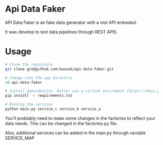 # Api Data Faker

API Data Faker is an fake data generator with a rest API embeded.

It was develop to test data pipelines through REST APIS.


# Usage

``` bash
# Clone the repository
git clone git@github.com:basask/api-data-faker.git

# Change into the app directory
cd api-data-faker

# Install dependencies. Better use a virtual enviroment (https://docs.python.org/3/library/venv.html)
pip install -r requirements.txt

# Running the services
python main.py service_c service_b service_a
```

You'll problably need to make some changes in the factories to reflect your data needs. This can be changed in the factories.py file.

Also, additional services can be added in the main.py through variable SERVICE_MAP
